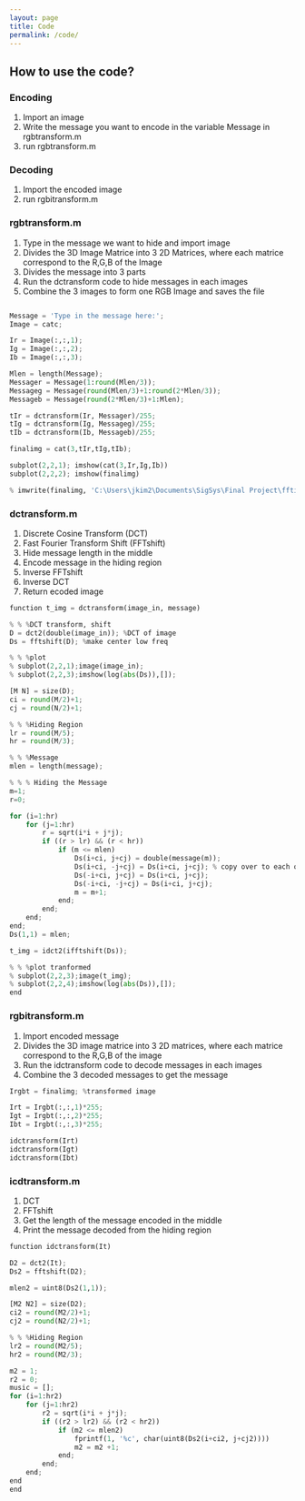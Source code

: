 ```yaml
---
layout: page
title: Code
permalink: /code/
---
```

## How to use the code?
### Encoding
1. Import an image
2. Write the message you want to encode in the variable Message in rgbtransform.m
3. run rgbtransform.m

### Decoding
1. Import the encoded image
2. run rgbitransform.m



### rgbtransform.m
1. Type in the message we want to hide and import image
2. Divides the 3D Image Matrice into 3 2D Matrices, where each matrice correspond to the R,G,B of the Image
3. Divides the message into 3 parts
4. Run the dctransform code to hide messages in each images
5. Combine the 3 images to form one RGB Image and saves the file

```python

Message = 'Type in the message here:';
Image = catc;

Ir = Image(:,:,1);
Ig = Image(:,:,2);
Ib = Image(:,:,3);

Mlen = length(Message);
Messager = Message(1:round(Mlen/3));
Messageg = Message(round(Mlen/3)+1:round(2*Mlen/3));
Messageb = Message(round(2*Mlen/3)+1:Mlen);

tIr = dctransform(Ir, Messager)/255;
tIg = dctransform(Ig, Messageg)/255;
tIb = dctransform(Ib, Messageb)/255;

finalimg = cat(3,tIr,tIg,tIb);

subplot(2,2,1); imshow(cat(3,Ir,Ig,Ib))
subplot(2,2,2); imshow(finalimg)

% imwrite(finalimg, 'C:\Users\jkim2\Documents\SigSys\Final Project\fftimage.jpg')
```



### dctransform.m
1. Discrete Cosine Transform (DCT)
2. Fast Fourier Transform Shift (FFTshift)
3. Hide message length in the middle
4. Encode message in the hiding region
5. Inverse FFTshift
6. Inverse DCT
7. Return ecoded image

```python
function t_img = dctransform(image_in, message)

% % %DCT transform, shift
D = dct2(double(image_in)); %DCT of image
Ds = fftshift(D); %make center low freq

% % %plot
% subplot(2,2,1);image(image_in);
% subplot(2,2,3);imshow(log(abs(Ds)),[]);

[M N] = size(D); 
ci = round(M/2)+1; 
cj = round(N/2)+1;

% % %Hiding Region
lr = round(M/5); 
hr = round(M/3);

% % %Message
mlen = length(message);

% % % Hiding the Message
m=1; 
r=0;

for (i=1:hr)
    for (j=1:hr)
        r = sqrt(i*i + j*j);
        if ((r > lr) && (r < hr))
            if (m <= mlen)
                Ds(i+ci, j+cj) = double(message(m));
                Ds(i+ci, -j+cj) = Ds(i+ci, j+cj); % copy over to each quadrant
                Ds(-i+ci, j+cj) = Ds(i+ci, j+cj);
                Ds(-i+ci, -j+cj) = Ds(i+ci, j+cj);
                m = m+1; 
            end; 
        end; 
    end; 
end;
Ds(1,1) = mlen;

t_img = idct2(ifftshift(Ds));

% % %plot tranformed
% subplot(2,2,3);image(t_img);
% subplot(2,2,4);imshow(log(abs(Ds)),[]);
end
```



### rgbitransform.m
1. Import encoded message
2. Divides the 3D image matrice into 3 2D matrices, where each matrice correspond to the R,G,B of the image
3. Run the idctransform code to decode messages in each images
5. Combine the 3 decoded messages to get the message

```python
Irgbt = finalimg; %transformed image

Irt = Irgbt(:,:,1)*255;
Igt = Irgbt(:,:,2)*255;
Ibt = Irgbt(:,:,3)*255;

idctransform(Irt)
idctransform(Igt)
idctransform(Ibt)
```



### icdtransform.m
1. DCT
2. FFTshift
3. Get the length of the message encoded in the middle
4. Print the message decoded from the hiding region

```python
function idctransform(It)

D2 = dct2(It); 
Ds2 = fftshift(D2); 

mlen2 = uint8(Ds2(1,1));

[M2 N2] = size(D2); 
ci2 = round(M2/2)+1; 
cj2 = round(N2/2)+1;

% % %Hiding Region
lr2 = round(M2/5); 
hr2 = round(M2/3);

m2 = 1;
r2 = 0;
music = [];
for (i=1:hr2)
    for (j=1:hr2)
        r2 = sqrt(i*i + j*j);
        if ((r2 > lr2) && (r2 < hr2))
            if (m2 <= mlen2)
                fprintf(1, '%c', char(uint8(Ds2(i+ci2, j+cj2))))
                m2 = m2 +1; 
            end; 
        end; 
    end; 
end
end
```
